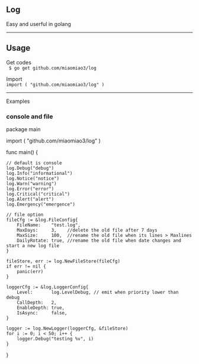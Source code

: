 ## Log

Easy and userful in golang




***
## Usage

Get codes  
` $ go get github.com/miaomiao3/log`

Import  
`import ( "github.com/miaomiao3/log" )`

***

Examples

### console and file
package main

import (
	"github.com/miaomiao3/log"
)

func main() {

	// default is console
	log.Debug("debug")
	log.Info("informational")
	log.Notice("notice")
	log.Warn("warning")
	log.Error("error")
	log.Critical("critical")
	log.Alert("alert")
	log.Emergency("emergence")

	// file option
	fileCfg := &log.FileConfig{
		FileName:    "test.log",
		MaxDays:     3,    //delete the old file after 7 days
		MaxSize:     100,  //rename the old file when its lines > Maxlines
		DailyRotate: true, //rename the old file when date changes and start a new log file
	}

	fileStore, err := log.NewFileStore(fileCfg)
	if err != nil {
		panic(err)
	}

	loggerCfg := &log.LoggerConfig{
		Level:       log.LevelDebug, // emit when priority lower than debug
		CallDepth:   2,
		EnableDepth: true,
		IsAsync:     false,
	}

	logger := log.NewLogger(loggerCfg, &fileStore)
	for i := 0; i < 50; i++ {
		logger.Debug("testing %v", i)
	}

}


```
